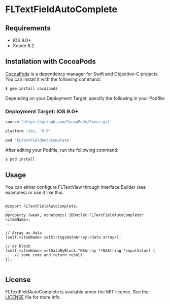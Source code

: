 # FLTextFieldAutoComplete

## Requirements

- iOS 9.0+
- Xcode 8.2

## Installation with CocoaPods

[CocoaPods](https://cocoapods.org/) is a dependency manager for Swift and Objective-C projects. You can install it with the following command:

```bash
$ gem install cocoapods
```

Depending on your Deployment Target, specify the following in your Podfile:

### Deployment Target: iOS 9.0+

```ruby
source 'https://github.com/CocoaPods/Specs.git'

platform :ios, '9.0'

pod 'FLTextFieldAutoComplete'
```

After editing your Podfile, run the following command:

```bash
$ pod install
```

## Usage

You can either configure FLTextView through Interface Builder (see examples) or use it like this:

```objc

@import FLTextFieldAutoComplete;
...
@property (weak, nonatomic) IBOutlet FLTextFieldAutoComplete* <itemName>;
...

// Array as data
[self.<itemName> setStringsDataArray:<data array>];
	
// or block 
[self.<itemName> setDataByBlock:^NSArray *(NSString *inputValue) {
	// some code and return result
}];


```


## License

FLTextFieldAutoComplete is available under the MIT license. See the [LICENSE](https://github.com/felarmir/FLTextFieldAutoComplete/blob/master/LICENSE) file for more info.
